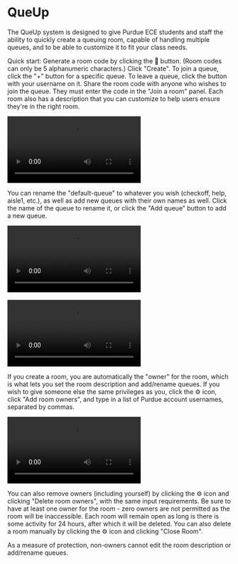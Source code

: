 # QueUp
The QueUp system is designed to give Purdue ECE students and staff the ability to quickly create a queuing room, capable of handling multiple queues, and to be able to customize it to fit your class needs.

Quick start:
Generate a room code by clicking the 🔁 button.  (Room codes can only be 5 alphanumeric characters.)  Click "Create".
To join a queue, click the "+" button for a specific queue.  To leave a queue, click the button with your username on it.
Share the room code with anyone who wishes to join the queue.  They must enter the code in the "Join a room" panel.
Each room also has a description that you can customize to help users ensure they're in the right room.  

<div class="center"><video autoplay loop src="description.webm"></video></div>

You can rename the "default-queue" to whatever you wish (checkoff, help, aisle1, etc.), as well as add new queues with their own names as well.  Click the name of the queue to rename it, or click the "Add queue" button to add a new queue.  

<div class="center"><video autoplay loop src="queuename.webm"></video></div>
<br>
<div class="center"><video autoplay loop src="addqueue.webm"></video></div>

If you create a room, you are automatically the "owner" for the room, which is what lets you set the room description and add/rename queues.  If you wish to give someone else the same privileges as you, click the ⚙️ icon, click "Add room owners", and type in a list of Purdue account usernames, separated by commas.  

<div class="center"><video autoplay loop src="addowner.webm"></video></div>

You can also remove owners (including yourself) by clicking the ⚙️ icon and clicking "Delete room owners", with the same input requirements.  Be sure to have at least one owner for the room - zero owners are not permitted as the room will be inaccessible.
Each room will remain open as long is there is some activity for 24 hours, after which it will be deleted.  You can also delete a room manually by clicking the ⚙️ icon and clicking "Close Room".  

As a measure of protection, non-owners cannot edit the room description or add/rename queues.